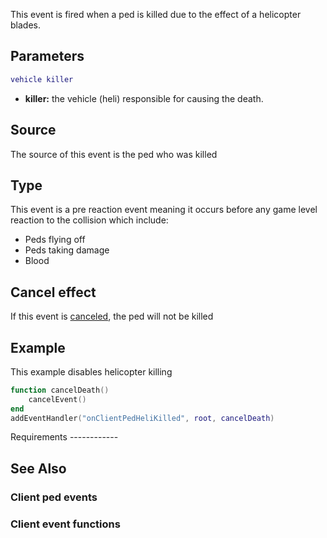 This event is fired when a ped is killed due to the effect of a helicopter blades.

Parameters
----------

``` lua
vehicle killer
```

-   **killer:** the vehicle (heli) responsible for causing the death.

Source
------

The source of this event is the ped who was killed

Type
----

This event is a pre reaction event meaning it occurs before any game level reaction to the collision which include:

-   Peds flying off
-   Peds taking damage
-   Blood

Cancel effect
-------------

If this event is [canceled](/docs/Event_system#Canceling.md "wikilink"), the ped will not be killed

Example
-------

<section class="client" name="Client" show="true">
This example disables helicopter killing

``` lua
function cancelDeath()
    cancelEvent()
end
addEventHandler("onClientPedHeliKilled", root, cancelDeath)
```

</section>
Requirements
------------

See Also
--------

### Client ped events

### Client event functions
